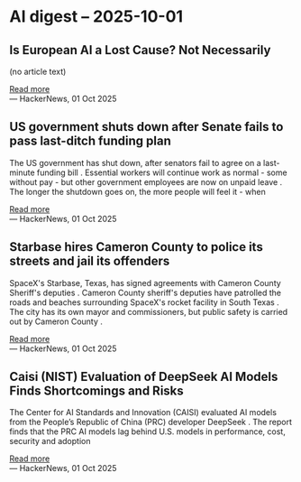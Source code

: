 # AI digest – 2025-10-01

## Is European AI a Lost Cause? Not Necessarily

(no article text)

[Read more](https://www.noemamag.com/is-european-ai-a-lost-cause-not-necessarily/)  
— HackerNews, 01 Oct 2025

## US government shuts down after Senate fails to pass last-ditch funding plan

The US government has shut down, after senators fail to agree on a last-minute funding bill . Essential workers will continue work as normal - some without pay - but other government employees are now on unpaid leave . The longer the shutdown goes on, the more people will feel it - when

[Read more](https://www.bbc.com/news/live/clylje0rmp2t)  
— HackerNews, 01 Oct 2025

## Starbase hires Cameron County to police its streets and jail its offenders

SpaceX's Starbase, Texas, has signed agreements with Cameron County Sheriff's deputies . Cameron County sheriff's deputies have patrolled the roads and beaches surrounding SpaceX's rocket facility in South Texas . The city has its own mayor and commissioners, but public safety is carried out by Cameron County .

[Read more](https://techcrunch.com/2025/09/30/starbase-hires-cameron-county-to-police-its-streets-and-jail-its-offenders/)  
— HackerNews, 01 Oct 2025

## Caisi (NIST) Evaluation of DeepSeek AI Models Finds Shortcomings and Risks

The Center for AI Standards and Innovation (CAISI) evaluated AI models from the People’s Republic of China (PRC) developer DeepSeek . The report finds that the PRC AI models lag behind U.S. models in performance, cost, security and adoption

[Read more](https://www.nist.gov/news-events/news/2025/09/caisi-evaluation-deepseek-ai-models-finds-shortcomings-and-risks)  
— HackerNews, 01 Oct 2025
